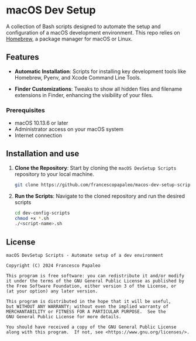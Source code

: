 # macOS Dev Setup

A collection of Bash scripts designed to automate the setup and configuration of a macOS development environment. 
This repo relies on [Homebrew](https://brew.sh/), a package manager for macOS or Linux.

## Features

- **Automatic Installation**: Scripts for installing key development tools like Homebrew, Pyenv, and Xcode Command Line Tools.

- **Finder Customizations**: Tweaks to show all hidden files and filename extensions in Finder, enhancing the visibility of your files.


### Prerequisites

- macOS 10.13.6 or later
- Administrator access on your macOS system
- Internet connection

## Installation and use

1. **Clone the Repository**: Start by cloning the `macOS DevSetup Scripts` repository to your local machine.

   ```bash
   git clone https://github.com/francescopapaleo/macos-dev-setup-scripts.git
   ```

2. **Run the Scripts**: Navigate to the cloned repository and run the desired scripts

   ```bash
   cd dev-config-scripts
   chmod +x *.sh
   ./<script-name>.sh
   ```

## License
```
macOS DevSetup Scripts - Automate setup of a dev environment

Copyright (C) 2024 Francesco Papaleo

This program is free software: you can redistribute it and/or modify
it under the terms of the GNU General Public License as published by
the Free Software Foundation, either version 3 of the License, or
(at your option) any later version.

This program is distributed in the hope that it will be useful,
but WITHOUT ANY WARRANTY; without even the implied warranty of
MERCHANTABILITY or FITNESS FOR A PARTICULAR PURPOSE.  See the
GNU General Public License for more details.

You should have received a copy of the GNU General Public License
along with this program.  If not, see <https://www.gnu.org/licenses/>.
```
